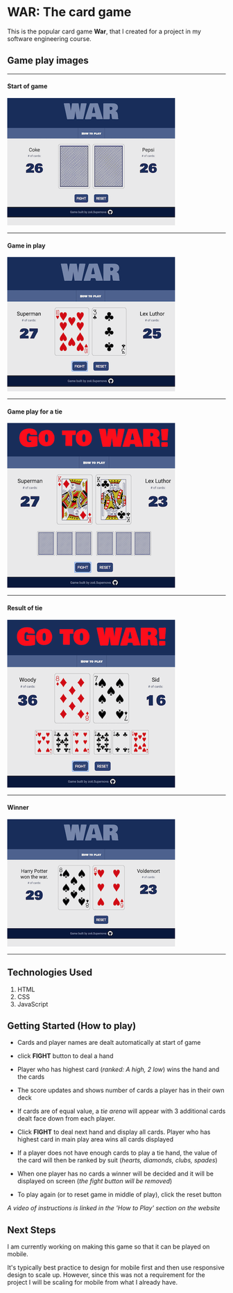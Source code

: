 # WAR: The card game
This is the popular card game **War**, that I created for a project in my software engineering course.

## Game play images

---
#### Start of game
![game play start](images/readme/gamePlayStart.png "Start of game")

----
#### Game in play
![game play clicked fight](images/readme/gamePlayFight.png "Click fight to deal hand") 

----
#### Game play for a tie
![game play tie](images/readme/gamePlayInTie.png "Game play 'Go to War'")

----
#### Result of tie
![game play tie result](images/readme/gamePlayInTieResult.png "Game Play Go to War")

----
#### Winner
![game play winner](images/readme/gamePlayWinner.png "Game Play Winner")

----


## Technologies Used
1. HTML
2. CSS
3. JavaScript

## Getting Started (How to play)
+ Cards and player names are dealt automatically at start of game

+ click **FIGHT** button to deal a hand

+ Player who has highest card (*ranked: A high, 2 low*) wins the hand and the cards

+ The score updates and shows number of cards a player has in their own deck

+ If cards are of equal value, a *tie arena* will appear with 3 additional cards dealt face down from each player.

+ Click **FIGHT** to deal next hand and display all cards. Player who has highest card in main play area wins all cards displayed

+ If a player does not have enough cards to play a tie hand, the value of the card will then be ranked by suit (*hearts, diamonds, clubs, spades*)

+ When one player has no cards a winner will be decided and it will be displayed on screen (*the fight button will be removed*)

+ To play again (or to reset game in middle of play), click the reset button

*A video of instructions is linked in the 'How to Play' section on the website*

## Next Steps
I am currently working on making this game so that it can be played on mobile. 

It's typically best practice to design for mobile first and then use responsive design to scale up. However, since this was not a requirement for the project I will be scaling for mobile from what I already have.


